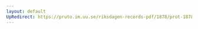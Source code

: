 ```yaml
---
layout: default
UpRedirect: https://pruto.im.uu.se/riksdagen-records-pdf/1878/prot-1878--fk--033/prot-1878--fk--033_041.pdf
---
```

